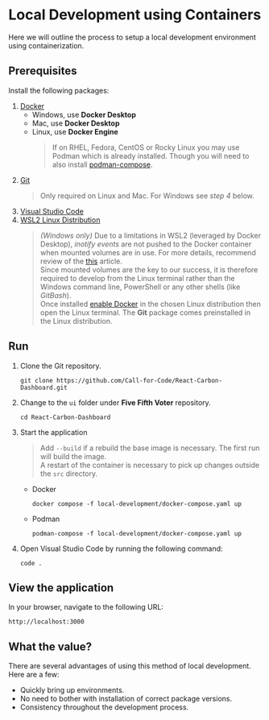 # Local Development using Containers

Here we will outline the process to setup a local development environment using containerization.

## Prerequisites

Install the following packages:

1.  [Docker](https://docs.docker.com/engine/install/)
    - Windows, use **Docker Desktop**
    - Mac, use **Docker Desktop**
    - Linux, use **Docker Engine**
      > If on RHEL, Fedora, CentOS or Rocky Linux you may use Podman which is already installed. Though you will need to also install [podman-compose](https://github.com/containers/podman-compose).
2.  [Git](https://github.com/git-guides/install-git)
    > Only required on Linux and Mac. For Windows see _step 4_ below.
3.  [Visual Studio Code](https://code.visualstudio.com/download)
4.  [WSL2 Linux Distribution](https://docs.microsoft.com/en-us/windows/wsl/install)
    > _(Windows only)_ Due to a limitations in WSL2 (leveraged by Docker Desktop), _inotify events_ are not pushed to the Docker container when mounted volumes are in use. For more details, recommend review of the [this](https://docs.docker.com/desktop/windows/wsl/#best-practices) article.<br />
    > Since mounted volumes are the key to our success, it is therefore required to develop from the Linux terminal rather than the Windows command line, PowerShell or any other shells (like _GitBash_).<br />
    > Once installed [enable Docker](https://docs.docker.com/desktop/windows/wsl/#enabling-docker-support-in-wsl-2-distros) in the chosen Linux distribution then open the Linux terminal. The **Git** package comes preinstalled in the Linux distribution.

## Run

1.  Clone the Git repository.
    ```
    git clone https://github.com/Call-for-Code/React-Carbon-Dashboard.git
    ```
2.  Change to the `ui` folder under **Five Fifth Voter** repository.
    ```
    cd React-Carbon-Dashboard
    ```
3.  Start the application
    > Add `--build` if a rebuild the base image is necessary. The first run will build the image.<br />A restart of the container is necessary to pick up changes outside the `src` directory.
    - Docker
      ```
      docker compose -f local-development/docker-compose.yaml up
      ```
    - Podman
      ```
      podman-compose -f local-development/docker-compose.yaml up
      ```
4.  Open Visual Studio Code by running the following command:
    ```
    code .
    ```

## View the application

In your browser, navigate to the following URL:

```
http://localhost:3000
```

## What the value?

There are several advantages of using this method of local development. Here are a few:

- Quickly bring up environments.
- No need to bother with installation of correct package versions.
- Consistency throughout the development process.
